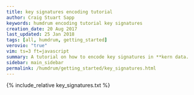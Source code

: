 ```yaml
---
title: key signatures encoding tutorial
author: Craig Stuart Sapp
keywords: humdrum encoding tutorial key signatures
creation_date: 20 Aug 2017
last_updated: 25 Jan 2018
tags: [all, humdrum, getting_started]
verovio: "true"
vim: ts=3 ft=javascript
summary: A tutorial on how to encode key signatures in **kern data.
sidebar: main_sidebar
permalink: /humdrum/getting_started/key_signatures.html
---
```


{% include_relative key_signatures.txt %}

